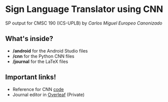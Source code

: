 # Sign Language Translator using CNN

SP output for CMSC 190 (ICS-UPLB) by *Carlos Miguel Europeo Canonizado*

## What's inside?

* **/android** for the Android Studio files
* **/cnn** for the Python CNN files
* **/journal** for the LaTeX files

## Important links!

* Reference for CNN [code](https://github.com/Evilport2/Sign-Language)
* Journal editor in [Overleaf](https://www.overleaf.com/project/5bba47e85c4dc537fd77ae68) (Private)